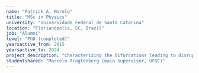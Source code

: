 ```yaml
---
name: "Patrick A. Morelo"
title: "MSc in Physics"
university: "Universidade Federal de Santa Catarina"
location: "Florianópolis, SC, Brazil"
job: "Alumni"
level: "PhD (completed)"
yearsactive_from: 2015
yearsactive_to: 2024
project_description: "Characterizing the bifurcations leading to disrupted membrane potential behavior in heart cells."
studentshared: "Marcelo Tragtenberg (main supervisor, UFSC)"
---
```

